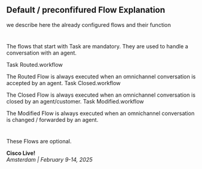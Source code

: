 ## Default / preconfifured Flow Explanation

we describe here the already configured flows and their function

#
The flows that start with Task are mandatory. They are used to handle a conversation with an agent.

Task Routed.workflow

  The Routed Flow is always executed when an omnichannel conversation is accepted by an agent.
Task Closed.workflow

  The Closed Flow is always executed when an omnichannel conversation is closed by an agent/customer.
Task Modified.workflow

  The Modified Flow is always executed when an omnichannel conversation is changed / forwarded by an agent.
#
These Flows are optional.




**Cisco Live!**\
_Amsterdam | February 9-14, 2025_

